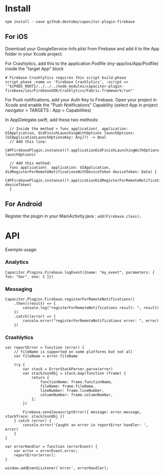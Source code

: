 # Install

`npm install --save github:devtobo/capacitor-plugin-firebase`

## For iOS

Download your GoogleService-Info.plist from Firebase and add it to the App folder in your Xcode project.

For Crashlytics, add this to the application Podfile (my-app/ios/App/Podfile) inside the "target App" block

```
# Firebase Crashlytics requires this script build-phase
script_phase :name => 'Firebase Crashlytics', :script => '"${PODS_ROOT}/../../../node_modules/capacitor-plugin-firebase/ios/FirebaseSDK/Crashlytics/Fabric.framework/run"'
```

For Push notifications, add your Auth Key to Firebase.
Open your project in Xcode and enable the "Push Notifications" Capability (select App in project navigator > TARGETS : App > Capabilities)

In AppDelegate.swift, add these two methods:

```
  // Inside the method > func application(_ application: UIApplication, didFinishLaunchingWithOptions launchOptions: [UIApplicationLaunchOptionsKey: Any]?) -> Bool
  // Add this line:
    CAPFirebasePlugin.instance()?.applicationDidFinishLaunchingWithOptions(launchOptions: launchOptions)
    
  // Add this method:
  func application(_ application: UIApplication, didRegisterForRemoteNotificationsWithDeviceToken deviceToken: Data) {
    CAPFirebasePlugin.instance()?.applicationDidRegisterForRemoteNotificationsWithDeviceToken(deviceToken: deviceToken)
  }
```



## For Android

Register the plugin in your MainActivity.java : `add(Firebase.class);`

# API

Exemple usage:

### Analytics

`Capacitor.Plugins.Firebase.logEvent({name: "my_event", parameters: { foo: "bar", one: 1 }})`


### Messaging

```
Capacitor.Plugins.Firebase.registerForRemoteNotifications()
    .then((result) => {
        console.log("registerForRemoteNotifications result: ", result)
    })
    .catch((error) => {
        console.error("registerForRemoteNotifications error: ", error)
    })
```

### Crashlytics

```
var reportError = function (error) {
    // fileName is supported on some platforms but not all
    var fileName = error.fileName

    try {
        var stack = ErrorStackParser.parse(error)
        var stackJsonObj = stack.map(function (frame) {
            return {
                functionName: frame.functionName,
                fileName: frame.fileName,
                lineNumber: frame.lineNumber,
                columnNumber: frame.columnNumber,
            };
        })

        Firebase.sendJavascriptError({ message: error.message, stackTrace: stackJsonObj })
    } catch (error) {
        console.error('Caught an error in reportError handler: ', error)
    }
}

var errorHandler = function (errorEvent) {
    var error = errorEvent.error;
    reportError(error);
}

window.addEventListener('error', errorHandler);
```